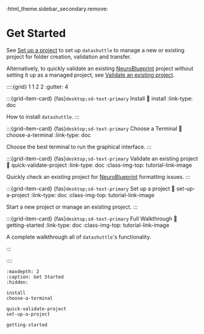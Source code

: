 :html_theme.sidebar_secondary.remove:

# Get Started

See [Set up a project](set-up-a-project_) to set up `datashuttle` to manage a new or existing
project for folder creation, validation and transfer.

Alternatively, to quickly validate an existing [NeuroBlueprint](https://neuroblueprint.neuroinformatics.dev/latest/index.html)
project without setting it up as a managed project, see [Validate an existing project](quick-validate-projects).


::::{grid} 1 1 2 2
:gutter: 4

:::{grid-item-card} {fas}`desktop;sd-text-primary` Install
:link: install
:link-type: doc

How to install ``datashuttle``.
:::

:::{grid-item-card} {fas}`desktop;sd-text-primary` Choose a Terminal
:link: choose-a-terminal
:link-type: doc

Choose the best terminal to run the graphical interface.
:::

:::{grid-item-card} {fas}`desktop;sd-text-primary` Validate an existing project
:link: quick-validate-project
:link-type: doc
:class-img-top: tutorial-link-image

Quickly check an existing project for
[NeuroBlueprint](https://neuroblueprint.neuroinformatics.dev/latest/index.html)
formatting issues.
:::


:::{grid-item-card} {fas}`desktop;sd-text-primary` Set up a project
:link: set-up-a-project
:link-type: doc
:class-img-top: tutorial-link-image

Start a new project or manage an existing project.
:::

:::{grid-item-card} {fas}`desktop;sd-text-primary` Full Walkthrough
:link: getting-started
:link-type: doc
:class-img-top: tutorial-link-image

A complete walkthrough all of ``datashuttle``'s functionality.

:::

::::

```{toctree}
:maxdepth: 2
:caption: Get Started
:hidden:

install
choose-a-terminal

quick-validate-project
set-up-a-project

getting-started
```
